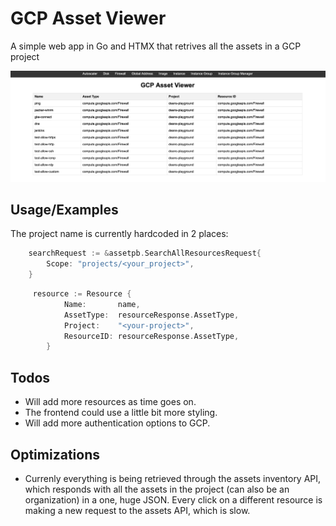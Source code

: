 # GCP Asset Viewer

A simple web app in Go and HTMX that retrives all the assets in a GCP project

![](./static/example.jpeg)

## Usage/Examples

The project name is currently hardcoded in 2 places:

```go
    searchRequest := &assetpb.SearchAllResourcesRequest{
        Scope: "projects/<your_project>",
    }
```

```go
     resource := Resource {
            Name:       name,
            AssetType:  resourceResponse.AssetType,
            Project:    "<your-project>",
            ResourceID: resourceResponse.AssetType,
        }
```

## Todos

- Will add more resources as time goes on.
- The frontend could use a little bit more styling.
- Will add more authentication options to GCP.

## Optimizations

- Currenly everything is being retrieved through the assets inventory API, which responds with all the assets in the project (can also be an organization) in a one, huge JSON. Every click on a different resource is making a new request to the assets API, which is slow.
